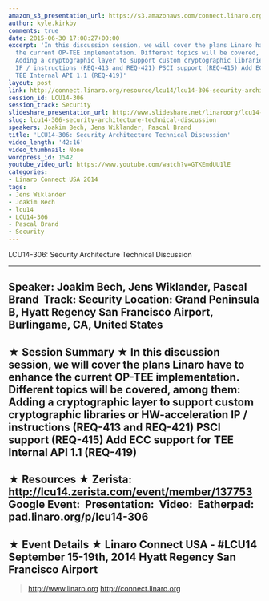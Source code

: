 ```yaml
---
amazon_s3_presentation_url: https://s3.amazonaws.com/connect.linaro.org/hkg15/Videos/09-17-Wednesday/LCU14-306.pdf
author: kyle.kirkby
comments: true
date: 2015-06-30 17:08:27+00:00
excerpt: 'In this discussion session, we will cover the plans Linaro have to enhance
  the current OP-TEE implementation. Different topics will be covered, among them:
  Adding a cryptographic layer to support custom cryptographic libraries or HW-acceleration
  IP / instructions (REQ-413 and REQ-421) PSCI support (REQ-415) Add ECC support for
  TEE Internal API 1.1 (REQ-419)'
layout: post
link: http://connect.linaro.org/resource/lcu14/lcu14-306-security-architecture-technical-discussion/
session_id: LCU14-306
session_track: Security
slideshare_presentation_url: http://www.slideshare.net/linaroorg/lcu14-306-optee-future-enhancements
slug: lcu14-306-security-architecture-technical-discussion
speakers: Joakim Bech, Jens Wiklander, Pascal Brand
title: 'LCU14-306: Security Architecture Technical Discussion'
video_length: '42:16'
video_thumbnail: None
wordpress_id: 1542
youtube_video_url: https://www.youtube.com/watch?v=GTKEmdUU1lE
categories:
- Linaro Connect USA 2014
tags:
- Jens Wiklander
- Joakim Bech
- lcu14
- LCU14-306
- Pascal Brand
- Security
---
```


LCU14-306: Security Architecture Technical Discussion

---------------------------------------------------

Speaker: Joakim Bech, Jens Wiklander, Pascal Brand 
Track: Security
Location: Grand Peninsula B, Hyatt Regency San Francisco Airport, Burlingame, CA, United States
---------------------------------------------------

★ Session Summary ★
In this discussion session, we will cover the plans Linaro have to enhance the current OP-TEE implementation. Different topics will be covered, among them: Adding a cryptographic layer to support custom cryptographic libraries or HW-acceleration IP / instructions (REQ-413 and REQ-421) PSCI support (REQ-415) Add ECC support for TEE Internal API 1.1 (REQ-419)
---------------------------------------------------

★ Resources ★
Zerista: http://lcu14.zerista.com/event/member/137753
Google Event: 
Presentation: 
Video: 
Eatherpad: pad.linaro.org/p/lcu14-306
---------------------------------------------------

★ Event Details ★
Linaro Connect USA - #LCU14
September 15-19th, 2014
Hyatt Regency San Francisco Airport
---------------------------------------------------

> http://www.linaro.org
> http://connect.linaro.org
